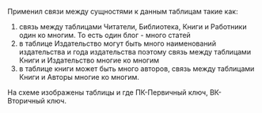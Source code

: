 Применил связи между сущностями к данным таблицам такие как:
1) связь между таблицами Читатели, Библиотека, Книги и Работники один ко многим. То есть один блог - много статей
2) в таблице Издательство могут быть много наименований издательства и года издательства поэтому связь между таблицами Книги и Издательство многие ко многим
3) в таблице книги может быть много авторов, связь между таблицами Книги и Авторы многие ко многим. 

На схеме изображены таблицы и где ПК-Первичный ключ, ВК-Вторичный ключ.
